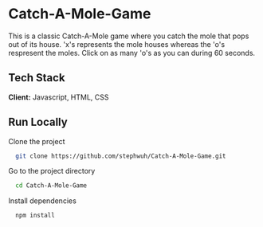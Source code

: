 
# Catch-A-Mole-Game

This is a classic Catch-A-Mole game where you catch the mole that pops out of its house. 
'x's represents the mole houses whereas the 'o's respresent the moles. Click on as many
'o's as you can during 60 seconds.


## Tech Stack

**Client:** Javascript, HTML, CSS


## Run Locally

Clone the project

```bash
  git clone https://github.com/stephwuh/Catch-A-Mole-Game.git
```

Go to the project directory

```bash
  cd Catch-A-Mole-Game
```

Install dependencies

```bash
  npm install
```



